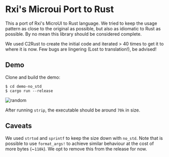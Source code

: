 # Rxi's Microui Port to Rust

This a port of Rxi's MicroUI to Rust language. 
We tried to keep the usage pattern as close to the original as possible, but also as idiomatic to Rust as possible. By no mean this library should be considered complete.

We used C2Rust to create the initial code and iterated > 40 times to get it to where it is now. Few bugs are lingering (Lost to translation!), be advised!

## Demo
Clone and build the demo:
```
$ cd demo-no_std
$ cargo run --release
```

![random](https://github.com/NeoCogi/microui-rs/raw/master/res/microui.png)

After running `strip`, the executable should be around `70k` in size.

## Caveats
We used `strtod` and `sprintf` to keep the size down with `no_std`. Note that is possible to use `format_args!` to achieve similar behaviour at the cost of more bytes (~`110k`). We opt to remove this from the release for now.

